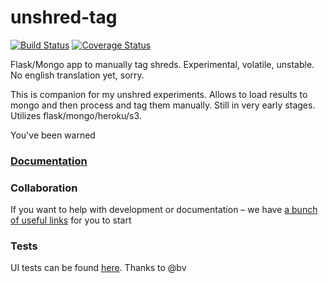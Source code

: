 unshred-tag 
===========

[![Build Status](https://travis-ci.org/dchaplinsky/unshred-tag.svg?branch=master)](https://travis-ci.org/dchaplinsky/unshred-tag) [![Coverage Status](https://coveralls.io/repos/dchaplinsky/unshred-tag/badge.png?branch=master)](https://coveralls.io/r/dchaplinsky/unshred-tag?branch=master)

Flask/Mongo app to manually tag shreds. Experimental, volatile, unstable. No english translation yet, sorry.

This is companion for my unshred experiments. Allows to load results to mongo and then process and tag them manually.
Still in very early stages. Utilizes flask/mongo/heroku/s3.

You've been warned

### [Documentation](https://github.com/dchaplinsky/unshred-tag/wiki)

### Collaboration
If you want to help with development or documentation – we have [a bunch of useful links](https://github.com/dchaplinsky/unshred-tag/wiki/Collaboration) for you to start


### Tests
UI tests can be found [here](https://github.com/bv/unshred-tag-ui-tests). Thanks to @bv
